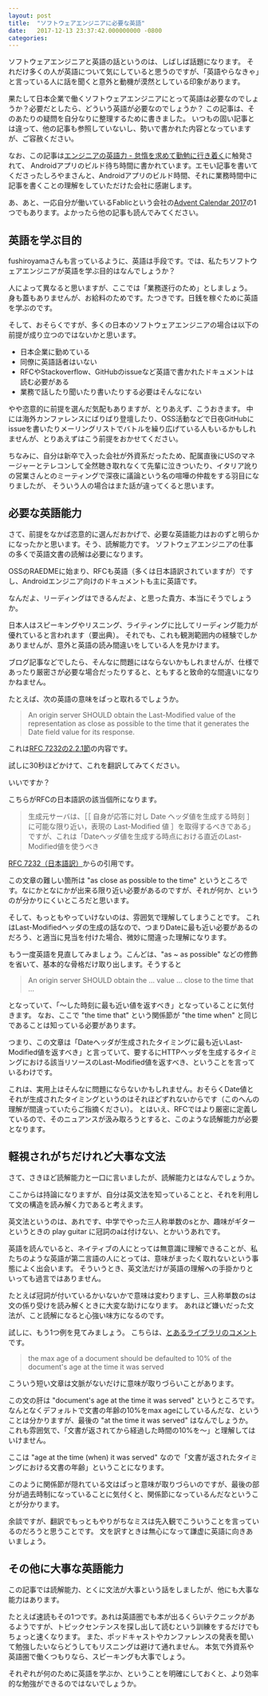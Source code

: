```yaml
---
layout: post
title:  "ソフトウェアエンジニアに必要な英語"
date:   2017-12-13 23:37:42.000000000 -0800
categories: 
---
```

ソフトウェアエンジニアと英語の話というのは、しばしば話題になります。
それだけ多くの人が英語について気にしていると思うのですが、「英語やらなきゃ」と言っている人に話を聞くと意外と動機が漠然としている印象があります。

果たして日本企業で働くソフトウェアエンジニアにとって英語は必要なのでしょうか？必要だとしたら、どういう英語が必要なのでしょうか？
この記事は、そのあたりの疑問を自分なりに整理するために書きました。
いつもの固い記事とは違って、他の記事も参照していないし、勢いで書かれた内容となっていますが、ご容赦ください。

なお、この記事は[エンジニアの英語力 - 怠惰を求めて勤勉に行き着く](http://fushiroyama.hatenablog.com/entry/2017/12/13/150553)に触発されて、
Androidアプリのビルド待ち時間に書かれています。エモい記事を書いてくださったしろやまさんと、Androidアプリのビルド時間、それに業務時間中に記事を書くことの理解をしていただけた会社に感謝します。

あ、あと、一応自分が働いているFablicという会社の[Advent Calendar 2017](https://qiita.com/advent-calendar/2017/fablic)の1つでもあります。よかったら他の記事も読んでみてください。

## 英語を学ぶ目的
fushiroyamaさんも言っているように、英語は手段です。では、私たちソフトウェアエンジニアが英語を学ぶ目的はなんでしょうか？

人によって異なると思いますが、ここでは「業務遂行のため」としましょう。
身も蓋もありませんが、お給料のためです。たつきです。日銭を稼ぐために英語を学ぶのです。

そして、おそらくですが、多くの日本のソフトウェアエンジニアの場合は以下の前提が成り立つのではないかと思います。

- 日本企業に勤めている
- 同僚に英語話者はいない
- RFCやStackoverflow、GitHubのissueなど英語で書かれたドキュメントは読む必要がある
- 業務で話したり聞いたり書いたりする必要はそんなにない

やや恣意的に前提を選んだ気配もありますが、とりあえず、こうおきます。
中には海外カンファレンスにばりばり登壇したり、OSS活動などで日夜GitHubにissueを書いたりメーリングリストでバトルを繰り広げている人もいるかもしれませんが、とりあえずはこう前提をおかせてください。

ちなみに、自分は新卒で入った会社が外資系だったため、配属直後にUSのマネージャーとテレコンして全然聴き取れなくて先輩に泣きついたり、イタリア訛りの営業さんとのミーティングで深夜に議論という名の喧嘩の仲裁をする羽目になりましたが、
そういう人の場合はまた話が違ってくると思います。

## 必要な英語能力
さて、前提をなかば恣意的に選んだおかげで、必要な英語能力はおのずと明らかになったかと思います。そう、読解能力です。
ソフトウェアエンジニアの仕事の多くで英語文書の読解は必要になります。

OSSのRAEDMEに始まり、RFCも英語（多くは日本語訳されていますが）ですし、Androidエンジニア向けのドキュメントも主に英語です。

なんだよ、リーディングはできるんだよ、と思った貴方、本当にそうでしょうか。

日本人はスピーキングやリスニング、ライティングに比してリーディング能力が優れていると言われます（要出典）。
それでも、これも観測範囲内の経験でしかありませんが、意外と英語の読み間違いをしている人を見かけます。

ブログ記事などでしたら、そんなに問題にはならないかもしれませんが、仕様であったり厳密さが必要な場合だったりすると、ともすると致命的な間違いになりかねません。

たとえば、次の英語の意味をぱっと取れるでしょうか。

> An origin server SHOULD obtain the Last-Modified value of the representation as close as possible to the time that it generates the Date field value for its response.

これは[RFC 7232の2.2.1節](https://tools.ietf.org/html/rfc7232#section-2.2.1)の内容です。

試しに30秒ほどかけて、これを翻訳してみてください。

いいですか？

こちらがRFCの日本語訳の該当個所になります。

> 生成元サーバは、［［ 自身が応答に対し Date ヘッダ値を生成する時刻 ］に可能な限り近い，表現の Last-Modified 値 ］を取得するべきである」ですが、これは「Dateヘッダ値を生成する時点における直近のLast-Modified値を使うべき

[RFC 7232（日本語訳）](https://triple-underscore.github.io/RFC7232-ja.html#section-2.2.1)からの引用です。

この文章の難しい箇所は "as close as possible to the time" というところです。なにかとなにかが出来る限り近い必要があるのですが、それが何か、というのが分かりにくいところだと思います。

そして、もっともやっていけないのは、雰囲気で理解してしまうことです。
これはLast-Modifiedヘッダの生成の話なので、つまりDateに最も近い必要があるのだろう、と適当に見当を付けた場合、微妙に間違った理解になります。

もう一度英語を見直してみましょう。こんどは、"as ~ as possible" などの修飾を省いて、基本的な骨格だけ取り出します。そうすると

> An origin server SHOULD obtain the ... value ... close to the time that ...

となっていて、「〜した時刻に最も近い値を返すべき」となっていることに気付きます。
なお、ここで "the time that" という関係節が "the time when" と同じであることは知っている必要があります。

つまり、この文章は「Dateヘッダが生成されたタイミングに最も近いLast-Modified値を返すべき」と言っていて、要するにHTTPヘッダを生成するタイミングにおける該当リソースのLast-Modified値を返すべき、ということを言っているわけです。

これは、実用上はそんなに問題にならないかもしれません。おそらくDate値とそれが生成されたタイミングというのはそれほどずれないからです（このへんの理解が間違っていたらご指摘ください）。
とはいえ、RFCではより厳密に定義しているので、そのニュアンスが汲み取ろうとすると、このような読解能力が必要となります。

## 軽視されがちだけれど大事な文法
さて、さきほど読解能力と一口に言いましたが、読解能力とはなんでしょうか。

ここからは持論になりますが、自分は英文法を知っていることと、それを利用して文の構造を読み解く力であると考えます。

英文法というのは、あれです、中学でやった三人称単数のsとか、趣味がギターというときの play guitar に冠詞のaは付けない、とかいうあれです。

英語を読んでいると、ネイティブの人にとっては無意識に理解できることが、私たちのような英語が第二言語の人にとっては、意味がまったく取れないという事態によく出会います。
そういうとき、英文法だけが英語の理解への手掛かりといっても過言ではありません。

たとえば冠詞が付いているかいないかで意味は変わりますし、三人称単数のsは文の係り受けを読み解くときに大変な助けになります。
あれほど嫌いだった文法が、こと読解になると心強い味方になるのです。

試しに、もう1つ例を見てみましょう。
こちらは、[とあるライブラリのコメント](https://github.com/square/okhttp/blob/ee5cf502889ed896a67dac57662d19bc469bb876/okhttp/src/main/java/okhttp3/internal/cache/CacheStrategy.java#L283)です。

> the max age of a document should be defaulted to 10% of the document's age at the time it was served

こういう短い文章は文脈がないだけに意味が取りづらいことがあります。

この文の肝は "document's age at the time it was served" というところです。
なんとなくデフォルトで文書の年齢の10%をmax ageにしているんだな、ということは分かりますが、最後の "at the time it was served" はなんでしょうか。
これも雰囲気で、「文書が返されてから経過した時間の10%を〜」と理解してはいけません。

ここは "age at the time (when) it was served" なので「文書が返されたタイミングにおける文書の年齢」ということになります。

このように関係節が隠れている文はぱっと意味が取りづらいのですが、最後の部分が過去時制になっていることに気付くと、関係節になっているんだなということが分かります。

余談ですが、翻訳でもっともやりがちなミスは先入観でこういうことを言っているのだろうと思うことです。
文を訳すときは無心になって謙虚に英語に向きあいましょう。

## その他に大事な英語能力
この記事では読解能力、とくに文法が大事という話をしましたが、他にも大事な能力はあります。

たとえば速読もその1つです。あれは英語圏でも本が出るくらいテクニックがあるようですが、トピックセンテンスを探し出して読むという訓練をするだけでもちょっと速くなります。
また、ポッドキャストやカンファレンスの発表を聞いて勉強したいならどうしてもリスニングは避けて通れません。
本気で外資系や英語圏で働くつもりなら、スピーキングも大事でしょう。

それぞれが何のために英語を学ぶか、ということを明確にしておくと、より効率的な勉強ができるのではないでしょうか。
